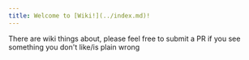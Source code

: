 ```yaml
---
title: Welcome to [Wiki!](../index.md)!
---
```


There are wiki things about, please feel free to submit a PR if you see something you don't like/is plain wrong
